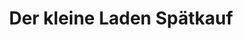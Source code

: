 ---
title: "Der kleine Laden Spätkauf"
url: /berlin/der-kleine-laden-spaetkauf/
shop: Lebensmittel
---